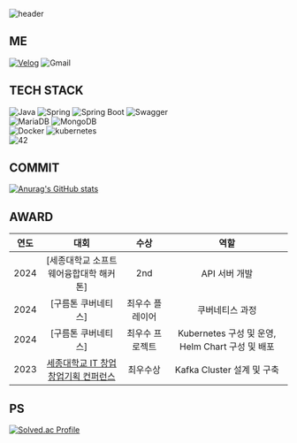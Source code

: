 ![header](https://capsule-render.vercel.app/api?type=Waving&height=200&color=gradient&text=JeongRae)


## ME
[![Velog](https://img.shields.io/badge/jrjr519-20C997?style=for-the-badge&logo=velog&logoColor=white)](https://velog.io/@jrjr519/series)
![Gmail](https://img.shields.io/badge/kkwjdfo-EA4335?style=for-the-badge&logo=gmail&logoColor=white)

## TECH STACK

![Java](https://img.shields.io/badge/Java-007396?&style=for-the-badge&logo=Java&logoColor=white)
![Spring](https://img.shields.io/badge/Spring-6DB33F?style=for-the-badge&logo=spring&logoColor=white)
![Spring Boot](https://img.shields.io/badge/SpringBoot-6DB33F?style=for-the-badge&logo=springboot&logoColor=white)
![Swagger](https://img.shields.io/badge/Swagger-85EA2D?style=for-the-badge&logo=swagger&logoColor=black)   
![MariaDB](https://img.shields.io/badge/MariaDB-1F305F?style=for-the-badge&logo=mariadbfoundation&logoColor=white)
![MongoDB](https://img.shields.io/badge/MongoDB-47A248?style=for-the-badge&logo=mongodb&logoColor=white)   
![Docker](https://img.shields.io/badge/Docker-2496ED?style=for-the-badge&logo=docker&logoColor=white)
![kubernetes](https://img.shields.io/badge/kubernetes-326CE5?style=for-the-badge&logo=kubernetes&logoColor=white)   
![42](https://img.shields.io/badge/42Seoul-000000?style=for-the-badge&logo=42&logoColor=white)

## COMMIT

[![Anurag's GitHub stats](https://github-readme-stats.vercel.app/api?username=Jeong-Rae)](https://github.com/anuraghazra/github-readme-stats)

## AWARD
| 연도 | 대회 | 수상 | 역할 |
| :--: | :--: | :--: | :--: |
| 2024 | [세종대학교 소프트웨어융합대학 해커톤] | 2nd | API 서버 개발 |
| 2024 | [구름톤 쿠버네티스] | 최우수 플레이어 | 쿠버네티스 과정 |
| 2024 | [구름톤 쿠버네티스]| 최우수 프로젝트 | Kubernetes 구성 및 운영, Helm Chart 구성 및 배포 |
| 2023 | [세종대학교 IT 창업 창업기획 컨퍼런스](https://github.com/coffee-tree) | 최우수상 | Kafka Cluster 설계 및 구축|

## PS

[![Solved.ac Profile](http://mazassumnida.wtf/api/v2/generate_badge?boj=kkwjdfo)](https://solved.ac/kkwjdfo/)
